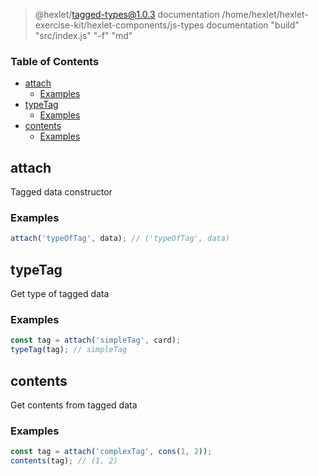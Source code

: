 
> @hexlet/tagged-types@1.0.3 documentation /home/hexlet/hexlet-exercise-kit/hexlet-components/js-types
> documentation "build" "src/index.js" "-f" "md"

<!-- Generated by documentation.js. Update this documentation by updating the source code. -->

### Table of Contents

-   [attach][1]
    -   [Examples][2]
-   [typeTag][3]
    -   [Examples][4]
-   [contents][5]
    -   [Examples][6]

## attach

Tagged data constructor

### Examples

```javascript
attach('typeOfTag', data); // ('typeOfTag', data)
```

## typeTag

Get type of tagged data

### Examples

```javascript
const tag = attach('simpleTag', card);
typeTag(tag); // simpleTag
```

## contents

Get contents from tagged data

### Examples

```javascript
const tag = attach('complexTag', cons(1, 2));
contents(tag); // (1, 2)
```

[1]: #attach

[2]: #examples

[3]: #typetag

[4]: #examples-1

[5]: #contents

[6]: #examples-2
